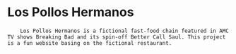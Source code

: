 # Los Pollos Hermanos

        Los Pollos Hermanos is a fictional fast-food chain featured in AMC TV shows Breaking Bad and its spin-off Better Call Saul. This project is a fun website basing on the fictional restaurant.
